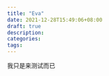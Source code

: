 ```yaml
---
title: "Eva"
date: 2021-12-28T15:49:06+08:00
draft: true
description:
categories:
tags:
---
```


我只是来测试而已

